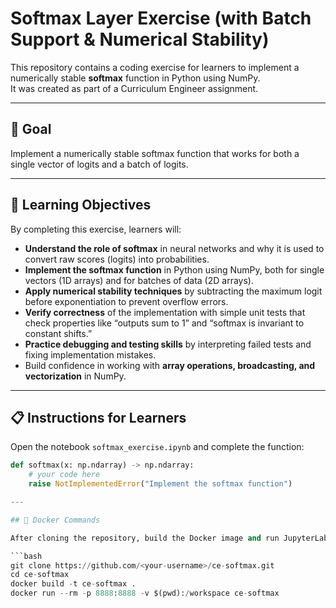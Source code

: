 # Softmax Layer Exercise (with Batch Support & Numerical Stability)

This repository contains a coding exercise for learners to implement a numerically stable **softmax** function in Python using NumPy.  
It was created as part of a Curriculum Engineer assignment.

---

## 🎯 Goal
Implement a numerically stable softmax function that works for both a single vector of logits and a batch of logits.

---

## 🎯 Learning Objectives
By completing this exercise, learners will:  

- **Understand the role of softmax** in neural networks and why it is used to convert raw scores (logits) into probabilities.  
- **Implement the softmax function** in Python using NumPy, both for single vectors (1D arrays) and for batches of data (2D arrays).  
- **Apply numerical stability techniques** by subtracting the maximum logit before exponentiation to prevent overflow errors.  
- **Verify correctness** of the implementation with simple unit tests that check properties like “outputs sum to 1” and “softmax is invariant to constant shifts.”  
- **Practice debugging and testing skills** by interpreting failed tests and fixing implementation mistakes.  
- Build confidence in working with **array operations, broadcasting, and vectorization** in NumPy.  

---

## 📋 Instructions for Learners
Open the notebook `softmax_exercise.ipynb` and complete the function:

```python
def softmax(x: np.ndarray) -> np.ndarray:
    # your code here
    raise NotImplementedError("Implement the softmax function")

---

## 🐳 Docker Commands

After cloning the repository, build the Docker image and run JupyterLab as follows:

```bash
git clone https://github.com/<your-username>/ce-softmax.git
cd ce-softmax
docker build -t ce-softmax .
docker run --rm -p 8888:8888 -v $(pwd):/workspace ce-softmax

